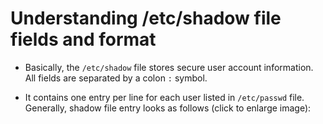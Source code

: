 # Understanding /etc/shadow file fields and format

- Basically, the `/etc/shadow` file stores secure user account information. All fields are separated by a colon `:` symbol.

- It contains one entry per line for each user listed in `/etc/passwd` file. Generally, shadow file entry looks as follows (click to enlarge image):

